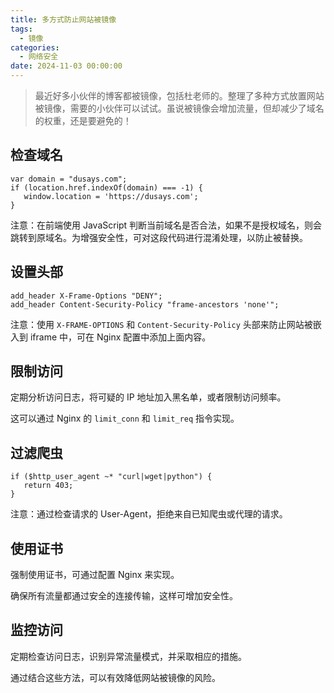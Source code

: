 ```yaml
---
title: 多方式防止网站被镜像
tags:
  - 镜像
categories:
  - 网络安全
date: 2024-11-03 00:00:00
---
```


> 最近好多小伙伴的博客都被镜像，包括杜老师的。整理了多种方式放置网站被镜像，需要的小伙伴可以试试。虽说被镜像会增加流量，但却减少了域名的权重，还是要避免的！

<!-- more -->

## 检查域名

```
var domain = "dusays.com";
if (location.href.indexOf(domain) === -1) {
   window.location = 'https://dusays.com';
}
```

注意：在前端使用 JavaScript 判断当前域名是否合法，如果不是授权域名，则会跳转到原域名。为增强安全性，可对这段代码进行混淆处理，以防止被替换。

## 设置头部

```
add_header X-Frame-Options "DENY";
add_header Content-Security-Policy "frame-ancestors 'none'";
```

注意：使用 `X-FRAME-OPTIONS` 和 `Content-Security-Policy` 头部来防止网站被嵌入到 iframe 中，可在 Nginx 配置中添加上面内容。

## 限制访问

定期分析访问日志，将可疑的 IP 地址加入黑名单，或者限制访问频率。

这可以通过 Nginx 的 `limit_conn` 和 `limit_req` 指令实现。

## 过滤爬虫

```
if ($http_user_agent ~* "curl|wget|python") {
   return 403;
}
```

注意：通过检查请求的 User-Agent，拒绝来自已知爬虫或代理的请求。

## 使用证书

强制使用证书，可通过配置 Nginx 来实现。

确保所有流量都通过安全的连接传输，这样可增加安全性。

## 监控访问

定期检查访问日志，识别异常流量模式，并采取相应的措施。

通过结合这些方法，可以有效降低网站被镜像的风险。
